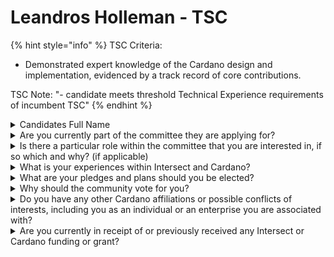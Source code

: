 # Leandros Holleman - TSC



{% hint style="info" %}
TSC Criteria:

* Demonstrated expert knowledge of the Cardano design and implementation, evidenced by a track record of core contributions.



TSC Note: "- candidate meets threshold Technical Experience requirements of incumbent TSC"
{% endhint %}

<details>

<summary>Candidates Full Name</summary>

Leandros Holleman

</details>



<details>

<summary>Are you currently part of the committee they are applying for?</summary>

No

</details>



<details>

<summary>Is there a particular role within the committee that you are interested in, if so which and why? (if applicable)</summary>

No

</details>



<details>

<summary>What is your experiences within Intersect and Cardano?</summary>

I am a successful SPO since the first days of the ITN testnet, Founding member of the Cardano Single Pool Alliance (cSPA) the largest organization of SPOs on Cardano, I created BroClan the multisig Wallet, architected and implemented the AnetaV2 protocol, coined the term MAV and currently building up the first Cardano software development firm in Greece

</details>



<details>

<summary>What are your pledges and plans should you be elected?</summary>

My agenda is protecting decentralization and permitionless participation, all decisions will be waited against this 2 objective.

</details>



<details>

<summary>Why should the community vote for you?</summary>

I have a proven track record of fighting for decentralization, if your priorities align with mine I would appreciate the support.

</details>



<details>

<summary>Do you have any other Cardano affiliations or possible conflicts of interests, including you as an individual or an enterprise you are associated with?</summary>

No

</details>



<details>

<summary>Are you currently in receipt of or previously received any Intersect or Cardano funding or grant?</summary>

I got a couple of Catalyst proposals funded.

</details>

